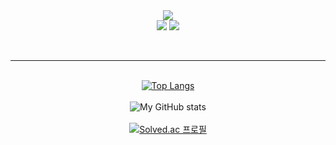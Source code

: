 <!--
**chunchem/chunchem** is a ✨ _special_ ✨ repository because its `README.md` (this file) appears on your GitHub profile.

Here are some ideas to get you started:

- 🔭 I’m currently working on ...
- 🌱 I’m currently learning ...
- 👯 I’m looking to collaborate on ...
- 🤔 I’m looking for help with ...
- 💬 Ask me about ...
- 📫 How to reach me: ...
- 😄 Pronouns: ...
- ⚡ Fun fact: ...
-->

<div align="center">


<img src="https://img.shields.io/badge/Python-3776AB?style=flat-square&logo=Python&logoColor=white" />
 <br/>
<img src="https://img.shields.io/badge/Julia-9558B2?style=flat-square&logo=Julia&logoColor=white" />
<img src="https://img.shields.io/badge/Fortran-734F96?style=flat-square&logo=Fortran&logoColor=white" />
 
<br/><hr/><br/>
  [![Top Langs](https://github-readme-stats.vercel.app/api/top-langs/?username=chunchem&layout=compact)](https://github.com/anuraghazra/github-readme-stats)
 <br/><br/>
![My GitHub stats](https://github-readme-stats.vercel.app/api?username=chunchem&hide=contribs,prs)
 <br/><br/>
[![Solved.ac
프로필](http://mazassumnida.wtf/api/v2/generate_badge?boj=0726dohyun)](https://solved.ac/0726dohyun)


 
</div>
